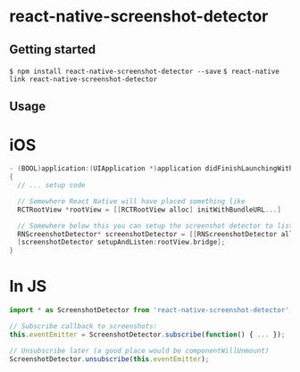 
# react-native-screenshot-detector

## Getting started

`$ npm install react-native-screenshot-detector --save`
`$ react-native link react-native-screenshot-detector`


## Usage

# iOS
```objectivec
- (BOOL)application:(UIApplication *)application didFinishLaunchingWithOptions:(NSDictionary *)launchOptions
{
  // ... setup code

  // Somewhere React Native will have placed something like
  RCTRootView *rootView = [[RCTRootView alloc] initWithBundleURL...]

  // Somewhere below this you can setup the screenshot detector to listen for events
  RNScreenshotDetector* screenshotDetector = [[RNScreenshotDetector alloc] init];
  [screenshotDetector setupAndListen:rootView.bridge];
}
```

# In JS
```javascript
import * as ScreenshotDetector from 'react-native-screenshot-detector';

// Subscribe callback to screenshots:
this.eventEmitter = ScreenshotDetector.subscribe(function() { ... });

// Unsubscribe later (a good place would be componentWillUnmount)
ScreenshotDetector.unsubscribe(this.eventEmitter);
```
  